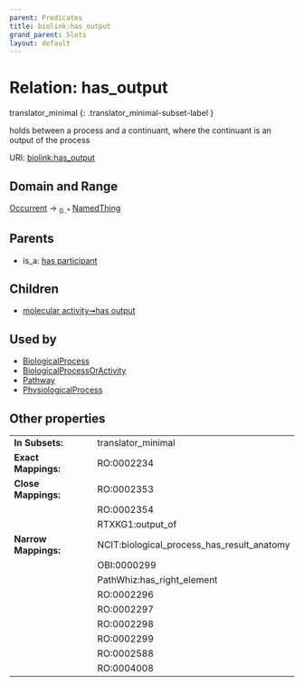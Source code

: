 ```yaml
---
parent: Predicates
title: biolink:has_output
grand_parent: Slots
layout: default
---
```


# Relation: has_output

translator_minimal
{: .translator_minimal-subset-label }


holds between a process and a continuant, where the continuant is an output of the process

URI: [biolink:has_output](https://w3id.org/biolink/vocab/has_output)

## Domain and Range

[Occurrent](Occurrent.md) ->  <sub>0..*</sub> [NamedThing](NamedThing.md)

## Parents

 *  is_a: [has participant](has_participant.md)

## Children

 *  [molecular activity➞has output](molecular_activity_has_output.md)

## Used by

 * [BiologicalProcess](BiologicalProcess.md)
 * [BiologicalProcessOrActivity](BiologicalProcessOrActivity.md)
 * [Pathway](Pathway.md)
 * [PhysiologicalProcess](PhysiologicalProcess.md)

## Other properties

|  |  |  |
| --- | --- | --- |
| **In Subsets:** | | translator_minimal |
| **Exact Mappings:** | | RO:0002234 |
| **Close Mappings:** | | RO:0002353 |
|  | | RO:0002354 |
|  | | RTXKG1:output_of |
| **Narrow Mappings:** | | NCIT:biological_process_has_result_anatomy |
|  | | OBI:0000299 |
|  | | PathWhiz:has_right_element |
|  | | RO:0002296 |
|  | | RO:0002297 |
|  | | RO:0002298 |
|  | | RO:0002299 |
|  | | RO:0002588 |
|  | | RO:0004008 |


